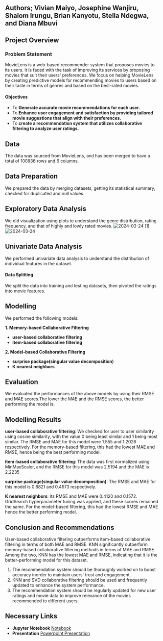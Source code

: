 
## **Authors;** Vivian Maiyo, Josephine Wanjiru, Shalom Irungu, Brian Kanyotu, Stella Ndegwa, and Diana Mbuvi
## Project Overview
### Problem Statement
MovieLens is a web-based recommender system that proposes movies to its users. It is faced with the task of improving its services by proposing movies that suit their users' preferences. We focus on helping MovieLens by creating predictive models for recommending movies to users based on their taste in terms of genres and based on the best-rated movies. 


#### Objectives
* To **Generate accurate movie recommendations for each user.**
* To **Enhance user engagement and satisfaction by providing tailored movie suggestions that align with their preferences.**
* To **create a recommendation system that utilizes collaborative filtering to analyze user ratings.**
## Data
The data was sourced from MovieLens, and has been merged to have a total of 100836 rows and 6 columns.
## Data Preparation
We prepared the data by merging datasets, getting its statistical summary, checked for duplicated and null values.
## Exploratory Data Analysis
We did visualization using plots to understand the genre distribution, rating frequency, and that of highly and lowly rated movies.
![2024-03-24 (1)](https://github.com/shalomirungu/phase4_project/assets/149403427/d09ccd9b-e3c5-4f6b-a49e-be52606a9bbd)
![2024-03-24](https://github.com/shalomirungu/phase4_project/assets/149403427/266ea017-d88c-46d5-96f4-cf7f39be2b14)
## Univariate Data Analysis
We performed univariate data analysis to understand the distribution of individual features in the dataset. 
#### Data Splitting
We split the data into training and testing datasets, then  pivoted the ratings into movie features.
## Modelling
We performed the following models:

 **1. Memory-based Collaborative Filtering**
* **user-based collaborative filtering**
* **item-based collaborative filtering**
  
 **2. Model-based Collaborative Filtering**
* **surprise package(singular value decomposition)**
* **K nearest neighbors**
## Evaluation
We evaluated the performances of the above models by using their RMSE and MAE scores.The lower the MAE and the RMSE scores, the better performing the model is. 
## Modelling Results
 **user-based collaborative filtering**:
 We checked for user to user similarity using cosine similarity, with the value 0 being least similar and 1 being most similar. The RMSE and MAE for this model were 1.555 and 1.2026 respectively. For the memory-based filtering, this had the lowest MAE and RMSE, hence being the best performing model.
 
 **item-based collaborative filtering**:
The data was first normalized using MinMaxScaler, and the RMSE for this model was 2.5194 and the MAE is 2.2235

 **surprise package(singular value decomposition)**:
 The RMSE and MAE for this model is 0.8821 and 0.4973 respectively. 
 
 **K nearest neighbors**:
 Its RMSE and MAE were 0.4120 and 0.1572. GridSearch hyperparameter tuning was applied, and these scores remained the same. For the model-based filtering, this had the lowest RMSE and MAE hence the better performing model.   
 
 ## Conclusion and Recommendations
 User-based collaborative filtering outperforms item-based collaborative filtering in terms of both MAE and RMSE. KNN significantly outperform memory-based collaborative filtering methods in terms of MAE and RMSE. Among the two, KNN has the lowest MAE and RMSE, indicating that it is the better-performing model for this dataset.
 1. The recommendation system should be thoroughly worked on to boost accuracy inorder to maintain users' trust and engagement.
 2. KNN and SVD collaborative filtering should be used and frequently updated to enhance the system performance.
 3. The recommendation system should be regularly updated for new user ratings and movie data to improve relevance of the movies recommended to different users. 
## Necessary Links
* **Jupyter Notebook** [Notebook]()
* **Presentation** [Powerpoint Presentation]()
